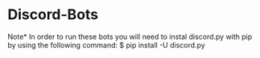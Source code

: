 # Discord-Bots
Note*
In order to run these bots you will need to instal discord.py with pip
by using the following command: $ pip install -U discord.py
